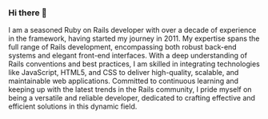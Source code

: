 ### Hi there 👋

I am a seasoned Ruby on Rails developer with over a decade of experience in the framework, having started my journey in 2011. My expertise spans the full range of Rails development, encompassing both robust back-end systems and elegant front-end interfaces. With a deep understanding of Rails conventions and best practices, I am skilled in integrating technologies like JavaScript, HTML5, and CSS to deliver high-quality, scalable, and maintainable web applications. Committed to continuous learning and keeping up with the latest trends in the Rails community, I pride myself on being a versatile and reliable developer, dedicated to crafting effective and efficient solutions in this dynamic field.
